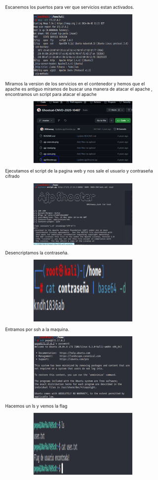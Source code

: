  Escanemos los puertos para ver que servicios estan activados.


 <p align="center">
<img  alt="drawing" width="320" height="200" src="https://github.com/Dani-ITB24/Proyecto-Final/blob/Grupo2/Documentacion/grupo5/Screenshot_1.png" />
</p>
Miramos la version de los servicios en el contenedor y hemos que el apache es antiguo miramos de buscar una manera de atacar el apache , encontramos un script para atacar el apache
<p align="center">
<img  alt="drawing" width="320" height="200" src="https://github.com/Dani-ITB24/Proyecto-Final/blob/Grupo2/Documentacion/grupo5/Screenshot_2.png" />
</p>



Ejecutamos el script de la pagina web y nos sale el usuario y contraseña cifrado
 <p align="center">
<img  alt="drawing" width="320" height="200" src="https://github.com/Dani-ITB24/Proyecto-Final/blob/Grupo2/Documentacion/grupo5/Screenshot_3.png" />
</p>

Desencriptamos la contraseña.

 <p align="center">
<img  alt="drawing" width="320" height="200" src="https://github.com/Dani-ITB24/Proyecto-Final/blob/Grupo2/Documentacion/grupo5/Screenshot_4.png" />
</p>

Entramos por ssh a la maquina.

 <p align="center">
<img  alt="drawing" width="320" height="200" src="https://github.com/Dani-ITB24/Proyecto-Final/blob/Grupo2/Documentacion/grupo5/Screenshot_7.png" />
</p>


Hacemos un ls y vemos la flag

 <p align="center">
<img  alt="drawing" width="320" height="200" src="https://github.com/Dani-ITB24/Proyecto-Final/blob/Grupo2/Documentacion/grupo5/Screenshot_6.png" />
</p>
